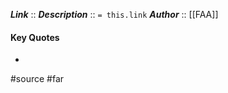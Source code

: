 ***Link***      :: [](https://www.ecfr.gov/current/title-14/section-91.130)
***Description***      :: `= this.link`
***Author*** :: [[FAA]]

#### Key Quotes
* 

#source #far